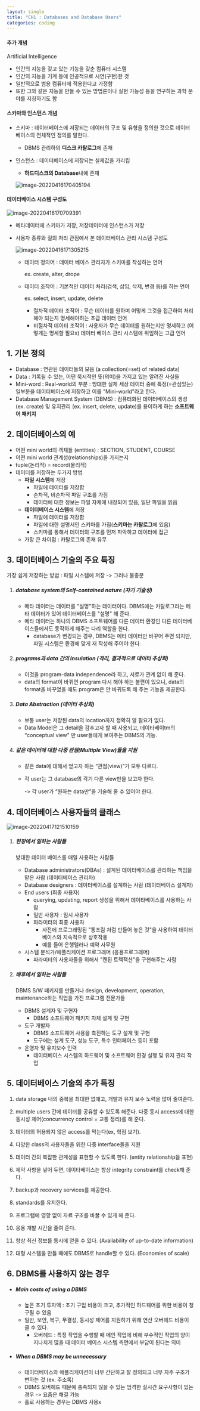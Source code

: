 ```yaml
---
layout: single
title: "CH1 : Databases and Database Users"
categories: coding
---
```




#### 추가 개념

Artificial Intelligence

- 인간의 지능을 갖고 있는 기능을 갖춘 컴퓨터 시스템
- 인간의 지능을 기계 등에 인공적으로 시연(구현)한 것
- 일반적으로 범용 컴퓨터에 적용한다고 가정함
- 또한 그와 같은 지능을 만들 수 있는 방법론이나 실현 가능성 등을 연구하는 과학 분야를 지칭하기도 함



#### 스카마와 인스턴스 개념

- 스키마 : 데이터베이스에 저장되는 데이터의 구조 및 유형을 정의한 것으로 데이터베이스의 전체적인 정의를 말한다.

  - DBMS 관리하의 **디스크 카탈로그**에 존재

- 인스턴스 : 데이터베이스에 저장되는 실제값을 가리킴

  - **하드디스크의 Database**내에 존재

  ![image-20220416170405194](../images/2022-04-16-db1/image-20220416170405194.png)



#### 데이터베이스 시스템 구성도

![image-20220416170709391](../images/2022-04-16-db1/image-20220416170709391.png)

- 메타데이터에 스키마가 저장, 저장데이터에 인스턴스가 저장

- 사용자 종류와 질의 처리 관점에서 본 데이터베이스 관리 시스템 구성도

  ![image-20220416171305215](../images/2022-04-16-db1/image-20220416171305215.png)

  - 데이터 정의어 : 데이터 베이스 관리자가 스키마를 작성하는 언어

    ex. create, alter, drope

  - 데이터 조작어 : 기본적인 데이터 처리(검색, 삽입, 삭제, 변경 등)를 하는 언어

    ex. select, insert, update, delete

    - 절차적 데이터 조작어 : 무슨 데이터를 원하며 어떻게 그것을 접근하여 처리해야 되는지 명세해야하는 초급 데이터 언어
    - 비절차적 데이터 조작어 : 사용자가 무슨 데이터를 원하는지만 명세하고 (어떻게는 명세할 필요x) 데이터 베이스 관리 시스템에 위임하는 고급 언어



## 1. 기본 정의

- Database : 연관된 데이터들의 모음 (a collection(=set) of related data)
- Data : 기록될 수 있는, 어떤 묵시적인 뜻(의미)을 가지고 있는 알려진 사실들
- Mini-word : Real-world의 부분 : 방대한 실제 세상 데이터 중에 특정(=관심있는) 일부분을 데이터베이스에 저장하고 이를 "Mini-world"라고 한다.
- Database Management System (DBMS) : 컴퓨터화된 데이터베이스의 생성(ex. create) 및 유지관리 (ex. insert, delete, update)를 용이하게 하는 **소프트웨어 패키지**



## 2. 데이터베이스의 예

- 어떤 mini world의 객체들 (entities) : SECTION, STUDENT, COURSE
- 어떤 mini world 관계성(relationships)을 가지는지
- tuple(논리적) = record(물리적)
- 데이터를 저장하는 두가지 방법
  - **파일 시스템**에 저장
    - 파일에 데이터를 저장함
    - 순차적, 비순차적 파일 구조를 가짐
    - 데이터에 대한 정보는 파일 자체에 내장되어 있음, 일단 파일을 읽음
  - **데이터베이스 시스템**에 저장
    - 파일에 데이터를 저장함
    - 파일에 대한 설명서인 스키마를 가짐(**스키마는 카탈로그**에 있음)
    - 스키마를 통해서 데이터의 구조를 먼저 파악하고 데이터에 접근
  - 가장 큰 차이점 : 카탈로그의 존재 유무





## 3. 데이터베이스 기술의 주요 특징

가장 쉽게 저장하는 방법 : 파일 시스템에 저장 -> 그러나 불충분

1. ##### database system의 Self-contained nature (자기 기술성)

   - 메타 데이터는 데이터를 "설명"하는 데이터이다. DBMS에는 카탈로그라는 메타 데이터가 있어 데이터베이스를 "설명" 해 준다.
   - 메타 데이터는 하나의 DBMS 소프트웨어를 다른 데이터 환경인 다른 데이터베이스들에서도 동작하게 해주는 다리 역할을 한다.
     - database가 변경되는 경우, DBMS는 메타 데이터만 바꾸어 주면 되지만, 파일 시스템은 환경에 맞게 재 작성해 주어야 한다.

2. #####  programs과 data 간의 Insulation (격리, 결과적으로 데이터 추상화)

   - 이것을 program-data independence라 하고, 서로가 관계 없이 해 준다. 
   - data의 format이 바뀌면 program 다시 해야 하는 불편이 있으니, data의 format을 바꾸었을 때도 program은 안 바뀌도록 해 주는 기능을 제공한다.

3. ##### Data Abstraction (데이터 추상화)

   - 보통 user는 저장된 data의 location까지 정확히 알 필요가 없다.
   - Data Model은 그 detail을 감추고자 할 때 사용되고, 데이타베이tm의 “conceptual view" 만 user들에게 보여주는 DBMS의 기능. 

4. ##### 같은 데이터에 대한 다중 관점(Multiple View)들을 지원

   - 같은 data에 대해서 얻고자 하는 “관점(view)”가 모두 다르다. 

   - 각 user는 그 database의 각기 다른 view만을 보고자 한다. 

     -> 각 user가 “원하는 data만”을 기술해 줄 수 있어야 한다. 







## 4. 데이터베이스 사용자들의 클래스

![image-20220417121510159](../images/2022-04-16-db1/image-20220417121510159.png)

1. ##### 현장에서 일하는 사람들

   방대한 데이터 베이스를 매일 사용하는 사람들

   - Database administrators(DBAs) : 설계된 데이터베이스를 관리하는 책임을 맡은 사람 (데이터베이스 관리자)
   - Database designers : 데이터베이스를 설계하는 사람 (데이터베이스 설계자)
   - End users (최종 사용자)
     - querying, updating, report 생성을 위해서 데이타베이스를 사용하는 사람
     - 일반 사용자 : 임시 사용자
     - 파라미터의 최종 사용자
       - 사전에 프로그래밍된 "통조림 처럼 만들어 놓은 것"을 사용하여 데이터베이스와 지속적으로 상호작용
       - 예를 들어 은행텔러나 예약 사무원
   - 시스템 분석가/애플리케이션 프로그래머 (응용프로그래머)
     - 파라미터의 사용자들을 위해서 "캔된 트랙잭션"을 구현해주는 사람

2. ##### 배후에서 일하는 사람들

   DBMS S/W 패키지를 만들거나 design, development, operation, maintenance하는 직업을 가진 프로그램 전문가들

   - DBMS 설계자 및 구현자
     - DBMS 소프트웨어 패키지 자체 설계 및 구현
   - 도구 개발자
     - DBMS 소프트웨어 사용을 촉진하는 도구 설계 및 구현
     - 도구에는 설계 도구, 성능 도구, 특수 인터페이스 등이 포함
   - 운영자 및 유지보수 인력
     - 데이터베이스 시스템의 하드웨어 및 소프트웨어 환경 실행 및 유지 관리 작업





## 5. 데이터베이스 기술의 추가 특징

1. data storage 내의 중복을 최대한 없애고, 개발과 유지 보수 노력을 많이 줄여준다. 
2. multiple users 간에 데이터를 공유할 수 있도록 해준다. 다중 동시 access에 대한 동시성 제어(concurrency control = 교통 정리)를 해 준다. 
3. 데이터의 허용되지 않은 access를 막는다(ex, 학점 보기). 

4. 다양한 class의 사용자들을 위한 다중 interface들을 지원
5. 데이터 간의 복잡한 관계성을 표현할 수 있도록 한다. (entity relationship을 표현)
6. 제약 사항을 넣어 두면, 데이타베이스는 항상 integrity constraint를 check해 준다. 
7. backup과 recovery services를 제공한다. 
8. standards를 유지한다. 
9. 프로그램에 영향 없이 자료 구조를 바꿀 수 있게 해 준다. 
10. 응용 개발 시간을 줄여 준다. 
11. 항상 최신 정보를 동시에 얻을 수 있다. (Availability of up-to-date information)
12. 대형 시스템을 만들 때에도 DBMS로 handle할 수 있다. (Economies of scale)





## 6. DBMS를 사용하지 않는 경우

- ##### Main costs of using a DBMS

  - 높은 초기 투자액 : 초기 구입 비용이 크고, 추가적인 하드웨어를 위한 비용이 청구될 수 있음
  - 일반, 보안, 복구, 무결성, 동시성 제어를 지원하기 위해 연산 오버헤드 비용이 클 수 있다.
    - 오버헤드 : 특정 작업을 수행할 때 메인 작업에 비해 부수적인 작업의 양이 지나치게 많을 때 데이터 베이스 시스템 측면에서 부담이 된다는 의미

- ##### When a DBMS may be unnecessary

  - 데이터베이스와 애플리케이션이 너무 간단하고 잘 정의되고 너무 자주 구조가 변하는 것 (ex. 주소록)
  - DBMS 오버헤드 때문에 충족되지 않을 수 있는 엄격한 실시간 요구사항이 있는 경우 -> 요즘은 해결 가능
  - 홀로 사용하는 경우는 DBMS 사용x